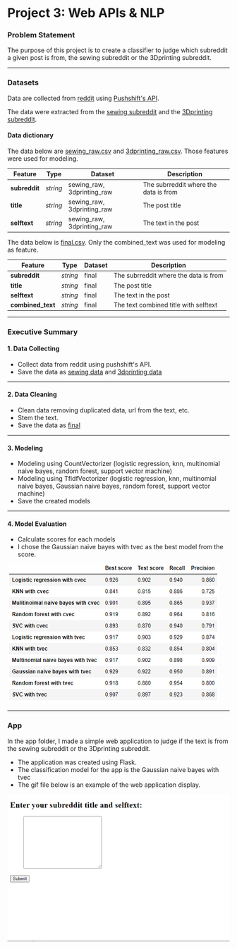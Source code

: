 # Project 3: Web APIs & NLP

### Problem Statement

The purpose of this project is to create a classifier to judge which subreddit a given post is from, the sewing subreddit or the 3Dprinting subreddit.

---

### Datasets

Data are collected from [reddit](https://www.reddit.com/) using [Pushshift's API](https://github.com/pushshift/api).

The data were extracted from the [sewing subreddit](https://www.reddit.com/r/sewing/) and the [3Dprinting subreddit](https://www.reddit.com/r/3Dprinting/).

#### Data dictionary
The data below are [sewing_raw.csv](./data/sewing_raw.csv) and [3dprinting_raw.csv](./datasets/3dprinting_raw.csv).
Those features were used for modeling.

|Feature|Type|Dataset|Description|
|---|---|---|---|
|**subreddit**|*string*|sewing_raw, 3dprinting_raw| The subrreddit where the data is from |
|**title**|*string*|sewing_raw, 3dprinting_raw| The post title | 
|**selftext**|*string*|sewing_raw, 3dprinting_raw| The text in the post |

The data below is [final.csv](./data/final.csv).
Only the combined_text was used for modeling as feature.

|Feature|Type|Dataset|Description|
|---|---|---|---|
|**subreddit**|*string*|final| The subrreddit where the data is from |
|**title**|*string*|final| The post title | 
|**selftext**|*string*|final| The text in the post |
|**combined_text**|*string*|final| The text combined title with selftext|

---

### Executive Summary

#### 1. Data Collecting
- Collect data from reddit using pushshift's API.
- Save the data as [sewing data](./data/sewing_raw.csv) and [3dprinting data](./datasets/3dprinting_raw.csv)

---

#### 2. Data Cleaning
- Clean data removing duplicated data, url from the text, etc.
- Stem the text.
- Save the data as [final](./data/final.csv)

---

#### 3. Modeling
- Modeling using CountVectorizer (logistic regression, knn, multinomial naive bayes, random forest, support vector machine)
- Modeling using TfidfVectorizer (logistic regression, knn, multinomial naive bayes, Gaussian naive bayes, random forest, support vector machine)
- Save the created models

---

#### 4. Model Evaluation
- Calculate scores for each models
- I chose the Gaussian naive bayes with tvec as the best model from the score.


![model evaluation](./image/model_evaluation.PNG)

---

### App
In the app folder, I made a simple web application to judge if the text is from the sewing subreddit or the 3Dprinting subreddit.
- The application was created using Flask.
- The classification model for the app is the Gaussian naive bayes with tvec
- The gif file below is an example of the web application display.


![web app example](./image/app_display.gif)










